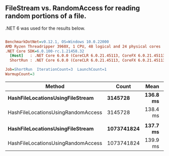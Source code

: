 ## FileStream vs. RandomAccess for reading random portions of a file.

.NET 6 was used for the results below.

``` ini

BenchmarkDotNet=v0.12.1, OS=Windows 10.0.22000
AMD Ryzen Threadripper 3960X, 1 CPU, 48 logical and 24 physical cores
.NET Core SDK=6.0.100-rc.1.21458.32
  [Host]   : .NET Core 6.0.0 (CoreCLR 6.0.21.45113, CoreFX 6.0.21.45113), X64 RyuJIT
  ShortRun : .NET Core 6.0.0 (CoreCLR 6.0.21.45113, CoreFX 6.0.21.45113), X64 RyuJIT

Job=ShortRun  IterationCount=3  LaunchCount=1  
WarmupCount=3  

```
|                             Method |      Count |     Mean |   Error |  StdDev | Ratio |    Gen 0 |    Gen 1 |    Gen 2 | Allocated |
|----------------------------------- |----------- |---------:|--------:|--------:|------:|---------:|---------:|---------:|----------:|
|   **HashFileLocationsUsingFileStream** |    **3145728** | **136.8 ms** | **2.71 ms** | **0.15 ms** |  **1.00** | **250.0000** | **250.0000** | **250.0000** |      **2 MB** |
| HashFileLocationsUsingRandomAccess |    3145728 | 138.4 ms | 1.68 ms | 0.09 ms |  1.01 | 250.0000 | 250.0000 | 250.0000 |      2 MB |
|                                    |            |          |         |         |       |          |          |          |           |
|   **HashFileLocationsUsingFileStream** | **1073741824** | **137.7 ms** | **3.80 ms** | **0.21 ms** |  **1.00** | **333.3333** | **333.3333** | **333.3333** |      **2 MB** |
| HashFileLocationsUsingRandomAccess | 1073741824 | 139.9 ms | 3.65 ms | 0.20 ms |  1.02 | 333.3333 | 333.3333 | 333.3333 |      2 MB |
